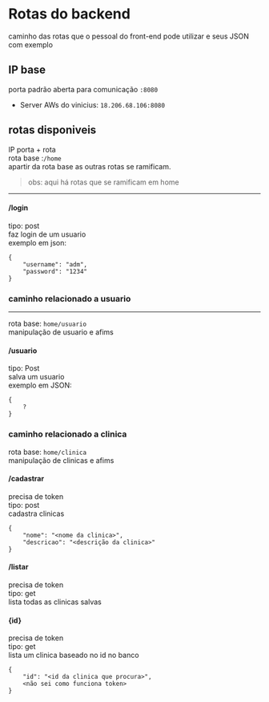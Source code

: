 
# Rotas do backend #
caminho das rotas que o pessoal do front-end pode utilizar e seus JSON com exemplo

## IP base ##
porta padrão aberta para comunicação ``:8080`` 
* Server AWs do vinicius: ``18.206.68.106:8080``

## rotas disponiveis ##
IP porta + rota <br/>
rota base :``/home``<br/>
apartir da rota base as outras rotas se ramificam.

> obs: aqui há rotas que se ramificam em home
--- 

#### /login ####
tipo: post <br/>
faz login de um usuario<br/>
exemplo em json:
```
{
	"username": "adm",
	"password": "1234"
}
```
### caminho relacionado a usuario ###
---
rota base: ``home/usuario``<br/>
manipulação de usuario e afims<br/>

#### /usuario ####
tipo: Post<br/>
salva um usuario<br/>
exemplo em JSON:
```
{
	?
}
```
### caminho relacionado a clinica ###
rota base: ``home/clinica``<br/>
manipulação de clinicas e afims

#### /cadastrar ####
precisa de token<br/>
tipo: post<br/>
cadastra clinicas
```
{
	"nome": "<nome da clinica>",
	"descricao": "<descrição da clinica>"
}
```

#### /listar ####
precisa de token<br/>
tipo: get<br/>
lista todas as clinicas salvas<br/>

#### {id} ####
precisa de token<br/>
tipo: get<br/>
lista um clinica baseado no id no banco<br/>
```
{
	"id": "<id da clinica que procura>",
	<não sei como funciona token>
}
```
